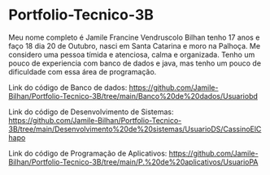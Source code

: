 # Portfolio-Tecnico-3B

Meu nome completo é Jamile Francine Vendruscolo Bilhan tenho 17 anos e faço 18 dia 20 de Outubro, nasci em Santa Catarina e moro na Palhoça. Me considero uma pessoa tímida e atenciosa, calma e organizada. Tenho um pouco de experiencia com banco de dados e java, mas tenho um pouco de dificuldade com essa área de programação. 

Link do código de Banco de dados: https://github.com/Jamile-Bilhan/Portfolio-Tecnico-3B/tree/main/Banco%20de%20dados/Usuariobd

Link do código de Desenvolvimento de Sistemas: https://github.com/Jamile-Bilhan/Portfolio-Tecnico-3B/tree/main/Desenvolvimento%20de%20sistemas/UsuarioDS/CassinoElChapo

Link do código de Programação de Aplicativos: https://github.com/Jamile-Bilhan/Portfolio-Tecnico-3B/tree/main/P.%20de%20aplicativos/UsuarioPA

